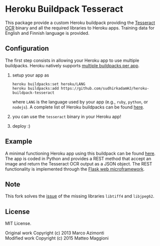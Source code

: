 # Heroku Buildpack Tesseract

This package provide a custom Heroku buildpack providing the [Tesseract OCR](https://code.google.com/p/tesseract-ocr/) binary and all the required libraries to Heroku apps. Training data for English and Finnish language is provided. 

## Configuration

The first step consists in allowing your Heroku app to use multiple buildpacks. Heroku natively supports [multiple buildpacks per app](https://devcenter.heroku.com/articles/using-multiple-buildpacks-for-an-app).

1. setup your app as  
    ```
    heroku buildpacks:set heroku/LANG
    heroku buildpacks:add https://github.com/sudhirkadamHJ/heroku-buildpack-tesseract
    ```
	
    where `LANG` is the language used by your app (e.g., `ruby`, `python`, or `nodejs`). A complete list of Heroku buildpacks can be found [here](https://devcenter.heroku.com/articles/buildpacks).
2. you can use the `tesseract` binary in your Heroku app!
3. deploy :)

## Example
A minimal functioning Heroku app using this buildpack can be found [here](https://github.com/matteotiziano/secret-harbor). The app is coded in Python and provides a REST method that accept an image and return the Tesseract OCR output as a JSON object. The REST functionality is implemented through the [Flask web microframework](http://flask.pocoo.org/).

## Note
This fork solves the [issue](https://github.com/fouady/RoR-Tesseract-Heroku/issues/1) of the missing libraries `libtiff4` and `libjpeg62`.

## License
MIT License.

Original work Copyright (c) 2013 Marco Azimonti  
Modified work Copyright (c) 2015 Matteo Maggioni

